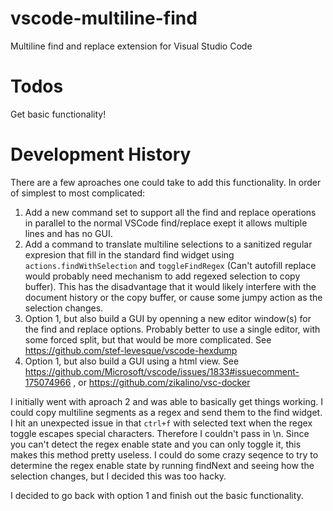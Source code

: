 # vscode-multiline-find
Multiline find and replace extension for Visual Studio Code

# Todos
Get basic functionality!


# Development History

There are a few aproaches one could take to add this functionality. In order of simplest to most complicated:

1. Add a new command set to support all the find and replace operations in parallel to the normal VSCode find/replace exept it allows multiple lines and has no GUI.
2. Add a command to translate multiline selections to a sanitized regular expresion that fill in the standard find widget using `actions.findWithSelection` and `toggleFindRegex` (Can't autofill replace would probably need mechanism to add regexed selection to copy buffer). This has the disadvantage that it would likely interfere with the document history or the copy buffer, or cause some jumpy action as the selection changes.
3. Option 1, but also build a GUI by openning a new editor window(s) for the find and replace options. Probably better to use a single editor, with some forced split, but that would be more complicated. See https://github.com/stef-levesque/vscode-hexdump
4. Option 1, but also build a GUI using a html view. See https://github.com/Microsoft/vscode/issues/1833#issuecomment-175074966 , or https://github.com/zikalino/vsc-docker

I initially went with aproach 2 and was able to basically get things working. I could copy multiline segments as a regex and send them to the find widget. I hit an unexpected issue in that `ctrl+f` with selected text when the regex toggle escapes special characters. Therefore I couldn't pass in \n. Since you can't detect the regex enable state and you can only toggle it, this makes this method pretty useless. I could do some crazy seqence to try to determine the regex enable state by running findNext and seeing how the selection changes, but I decided this was too hacky.

I decided to go back with option 1 and finish out the basic functionality.